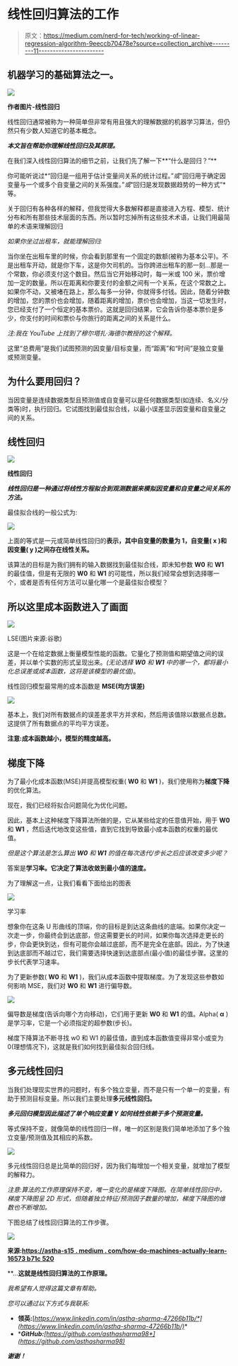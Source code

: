 # 线性回归算法的工作

> 原文：<https://medium.com/nerd-for-tech/working-of-linear-regression-algorithm-9eeccb70478e?source=collection_archive---------11----------------------->

## 机器学习的基础算法之一。

![](img/dec76031a1aa2f0b56ed2872f62fc41d.png)

**作者图片-线性回归**

线性回归通常被称为一种简单但非常有用且强大的理解数据的机器学习算法，但仍然只有少数人知道它的基本概念。

***本文旨在帮助你理解线性回归及其原理。***

在我们深入线性回归算法的细节之前，让我们先了解一下**“什么是回归？”**

你可能听说过*“回归是一组用于估计变量间关系的统计过程。”*或*“回归用于确定因变量与一个或多个自变量之间的关系强度。”*或*“回归是发现数据趋势的一种方式”*等。

关于回归有各种各样的解释，但我觉得大多数解释都是直接进入方程、模型、统计分布和所有那些技术层面的东西。所以暂时忘掉所有这些技术术语，让我们用最简单的术语来理解回归

*如果你坐过出租车，就能理解回归:*

当你坐在出租车里的时候，你会看到那里有一个固定的数额(被称为基本公平)。不是出租车开动，就是你下车，这是你欠司机的。当你跨进出租车的那一刻…那是一个常数，你必须支付这个数目。然后当它开始移动时，每一米或 100 米，票价增加一定的数量。所以在距离和你要支付的金额之间有一个关系，在这个常数之上。如果你不动，又被堵在路上，那么每多一分钟，你就得多付钱。因此，随着分钟数的增加，您的票价也会增加，随着距离的增加，票价也会增加，当这一切发生时，您已经支付了一个恒定的基本票价。这就是回归结果，它会告诉你基本票价是多少，你支付的时间和票价与你旅行的距离之间的关系是什么。

*注:我在 YouTube 上找到了穆尔塔扎·海德尔教授的这个解释。*

这里“总费用”是我们试图预测的因变量/目标变量，而“距离”和“时间”是独立变量或预测变量。

## **为什么要用回归？**

当因变量是连续数据类型且预测值或自变量可以是任何数据类型(如连续、名义/分类等)时，执行回归。它试图找到最佳拟合线，以最小误差显示因变量和自变量之间的关系。

## **线性回归**

![](img/7f8a2966cb3549675bc80ae72fb3b1ff.png)

**线性回归**

***线性回归是一种通过将线性方程拟合到观测数据来模拟因变量和自变量之间关系的方法。***

最佳拟合线的一般公式为:

![](img/7120228363e9fb14bc27dc19d55e56da.png)

上面的等式是一元或简单线性回归的**表示，其中自变量的数量为 1，自变量( **x** )和因变量( **y** )之间存在线性关系。**

该算法的目标是为我们拥有的输入数据找到最佳拟合线，即未知参数 **W0** 和 **W1** 的最佳值，但是有无限的 **W0** 和 **W1** 的可能性，所以我们经常会想到选择哪一个，或者是否有任何方法可以量化哪一个是最佳拟合模型？

## **所以这里成本函数进入了画面**

![](img/d99a114665b5247e17f9cfefedf77c92.png)

LSE(图片来源:谷歌)

这是一个在给定数据上衡量模型性能的函数。它量化了预测值和期望值之间的误差，并以单个实数的形式呈现出来。*(无论选择* ***W0*** *和* ***W1*** *中的哪一个，都将最小化总误差或成本函数，这将是该模型的最优值)*。

线性回归模型最常用的成本函数是 **MSE(均方误差)**

![](img/a8f92dc9766b04a37bfb2aa48774d23a.png)

基本上，我们对所有数据点的误差差求平方并求和，然后用该值除以数据点总数。这提供了所有数据点的平均平方误差。

**注意:成本函数越小，模型的精度越高。**

## 梯度下降

为了最小化成本函数(MSE)并提高模型权重( **W0** 和 **W1** )，我们使用称为**梯度下降**的优化算法。

现在，我们已经将拟合问题简化为优化问题。

因此，基本上这种梯度下降算法所做的是，它从某些给定的任意值开始，用于 **W0** 和 **W1** ，然后迭代地改变这些值，直到它找到导致最小成本函数的权重的最优值。

*但是这个算法是怎么算出* ***W0*** *和* ***W1*** *的值在每次迭代/步长之后应该改变多少呢？*

答案是**学习率。它决定了算法收敛到最小值的速度。**

为了理解这一点，让我们看看下面给出的图表

![](img/60f544d2dd7d0f66325b491582dc0c92.png)

学习率

想象你在这条 U 形曲线的顶端，你的目标是到达这条曲线的底端。如果你决定一次走一步，你最终会到达底部，但这需要更长的时间，如果你每次选择走更长的步，你会更快到达，但有可能你会越过底部，而不是完全在底部。因此，为了快速到达底部而不越过它，我们需要选择快速到达底部点(最小值)的最佳步骤。这里的步长代表学习速率。

为了更新参数( **W0** 和 **W1** )，我们从成本函数中提取梯度。为了发现这些参数如何影响 MSE，我们对 **W0** 和 **W1** 进行偏导数。

![](img/9692c6e6d4391c02cb7614f18173a6e1.png)

偏导数是梯度(告诉向哪个方向移动)，它们用于更新 **W0** 和 **W1** 的值。Alpha( **α** )是学习率，它是一个必须指定的超参数(步长)。

梯度下降算法不断寻找 w0 和 W1 的最佳值，直到成本函数值变得非常小或变为 0(理想情况下)，这就是我们如何找到最佳拟合回归线。

## 多元线性回归

当我们处理现实世界的问题时，有多个独立变量，而不是只有一个单一的变量，有助于预测目标变量。所以我们主要处理**多元线性回归。**

***多元回归模型因此描述了单个响应变量 Y 如何线性依赖于多个预测变量。***

等式保持不变，就像简单的线性回归一样，唯一的区别是我们简单地添加了多个独立变量/预测值及其相应的系数。

![](img/356cf900323bfe2d6b55620df6f147cf.png)

多元线性回归总是比简单的回归好，因为我们每增加一个相关变量，就增加了模型的解释力。

*注意:算法的工作原理保持不变，唯一变化的是梯度下降图。在简单线性回归中，梯度下降图呈 2D 形式，但随着独立特征/预测因子数量的增加，梯度下降图的维数也不断增加。*

下图总结了线性回归算法的工作步骤。

![](img/d5d20df3af6069f73e99772e738a767f.png)

**来源:**[**https://astha-s15 . medium . com/how-do-machines-actually-learn-16573 b71c 520**](https://astha-s15.medium.com/how-do-machines-actually-learn-16573b71c520)

**…****这就是线性回归算法的工作原理。****

*我希望有人觉得这篇文章有帮助。*

*您可以通过以下方式与我联系:*

*   ****领英:****[*https://www.linkedin.com/in/astha-sharma-47266b11b/*](https://www.linkedin.com/in/astha-sharma-47266b11b/)**
*   *****GitHub:***[*https://github.com/asthasharma98*](https://github.com/asthasharma98)**

*****谢谢！*****